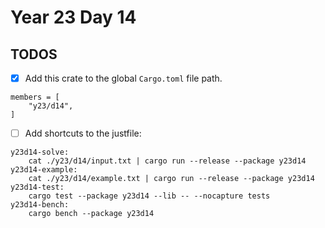 # Year 23 Day 14

## TODOS

- [x] Add this crate to the global `Cargo.toml` file path.

```
members = [
    "y23/d14",
]
```

- [ ] Add shortcuts to the justfile:

```
y23d14-solve:
    cat ./y23/d14/input.txt | cargo run --release --package y23d14
y23d14-example:
    cat ./y23/d14/example.txt | cargo run --release --package y23d14
y23d14-test:
    cargo test --package y23d14 --lib -- --nocapture tests
y23d14-bench:
    cargo bench --package y23d14
```